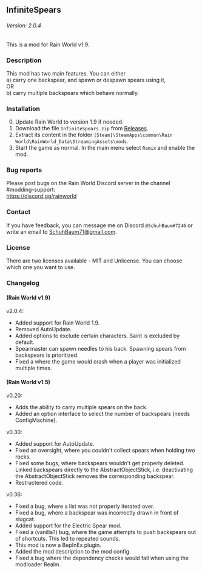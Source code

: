 ## InfiniteSpears
###### Version: 2.0.4
This is a mod for Rain World v1.9.

### Description
This mod has two main features. You can either  
a) carry one backspear, and spawn or despawn spears using it,  
OR  
b) carry multiple backspears which behave normally.

### Installation
0. Update Rain World to version 1.9 if needed.
1. Download the file  `InfiniteSpears.zip` from [Releases](https://github.com/SchuhBaum/InfiniteSpears/releases/tag/v2.0.4).
2. Extract its content in the folder `[Steam]\SteamApps\common\Rain World\RainWorld_Data\StreamingAssets\mods`.
3. Start the game as normal. In the main menu select `Remix` and enable the mod. 

### Bug reports
Please post bugs on the Rain World Discord server in the channel #modding-support:  
https://discord.gg/rainworld

### Contact
If you have feedback, you can message me on Discord `@SchuhBaum#7246` or write an email to SchuhBaum71@gmail.com.

### License
There are two licenses available - MIT and Unlicense. You can choose which one you want to use.  

### Changelog
#### (Rain World v1.9)
v2.0.4:  
- Added support for Rain World 1.9.
- Removed AutoUpdate.
- Added options to exclude certain characters. Saint is excluded by default.
- Spearmaster can spawn needles to his back. Spawning spears from backspears is prioritized.
- Fixed a where the game would crash when a player was initialized multiple times.

#### (Rain World v1.5)
v0.20:
- Adds the ability to carry multiple spears on the back.
- Added an option interface to select the number of backspears (needs ConfigMachine).

v0.30:
- Added support for AutoUpdate.
- Fixed an oversight, where you couldn't collect spears when holding two rocks.
- Fixed some bugs, where backspears wouldn't get properly deleted. Linked backspears directly to the AbstractObjectStick, i.e. deactivating the AbstractObjectStick removes the corresponding backspear.
- Restructered code.

v0.36:
- Fixed a bug, where a list was not properly iterated over.
- Fixed a bug, where a backspear was incorrectly drawn in front of slugcat.
- Added support for the Electric Spear mod.
- Fixed a (vanilla?) bug, where the game attempts to push backspears out of shortcuts. This led to repeated sounds.
- This mod is now a BepInEx plugin.
- Added the mod description to the mod config.
- Fixed a bug where the dependency checks would fail when using the modloader Realm.
